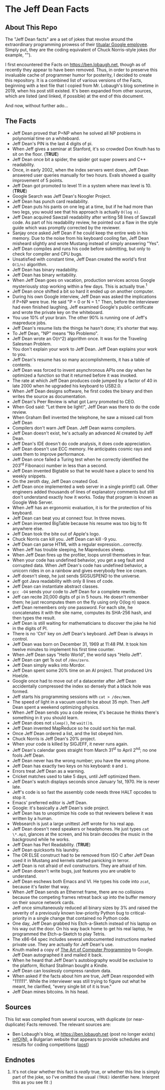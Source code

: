 # The Jeff Dean Facts

## About This Repo

The "Jeff Dean facts" are a set of jokes that revolve around the extraordinary programming prowess of their [titualar Google employee](https://en.wikipedia.org/wiki/Jeff_Dean). Simply put, they are the coding equivalent of Chuck Norris-style jokes (for example, "").

I first encountered the Facts on <https://ben.lobaugh.net>, though as of recently they appear to have been removed. Thus, in order to preserve this invaluable cache of programmer humor for posterity, I decided to create this repository. It is a combined list of various versions of the Facts, beginning with a text file that I copied from Mr. Lobaugh's blog sometime in 2019, when his post still existed. It's been expanded from other sources, which are listed (and linked, if possible) at the end of this document.

And now, without further ado...

## The Facts

- Jeff Dean proved that P=NP when he solved all NP problems in polynomial time on a whiteboard.
- Jeff Dean's PIN is the last 4 digits of pi.
- When Jeff gives a seminar at Stanford, it's so crowded Don Knuth has to sit on the floor. (**TRUE**)
- Jeff Dean once bit a spider, the spider got super powers and C++ readability.
- Once, in early 2002, when the index servers went down, Jeff Dean answered user queries manually for two hours. Evals showed a quality improvement of 5 points.
- Jeff Dean got promoted to level 11 in a system where max level is 10. (**TRUE**)
- Google Search was Jeff Dean's Noogler Project.
- Jeff Dean has punch card readability.
- Jeff Dean puts his pants on one leg at a time, but if he had more than two legs, you would see that his approach is actually `O(log n)`.
- Jeff Dean acquired Sawzall readability after writing 58 lines of Sawzall code. As part of his readability review, he pointed out a flaw in the style guide which was promptly corrected by the reviewer.
- Sanjay once asked Jeff Dean if he could keep the entire web in his memory. Due to the noise from his keyboard cooling fan, Jeff Dean misheard slightly and wrote Mustang instead of simply answering "Yes".
- Jeff Dean compiles and runs his code before submitting, but only to check for compiler and CPU bugs.
- Unsatisfied with constant time, Jeff Dean created the world's first `O(1/n)` algorithm.
- Jeff Dean has binary readability.
- Jeff Dean has binary writability.
- When Jeff Dean goes on vacation, production services across Google mysteriously stop working within a few days. This is actually true.<sup>1</sup>
- Jeff Dean once shifted a bit so hard it ended up on another computer.
- During his own Google interview, Jeff Dean was asked the implications if P=NP were true. He said "P = 0 or N = 1." Then, before the interviewer had even finished laughing, Jeff examined Google's public certificate and wrote the private key on the whiteboard.
- You use 10% of your brain. The other 90% is running one of Jeff's mapreduce jobs.
- Jeff Dean's resume lists the things he hasn't done; it's shorter that way.
- To Jeff Dean, "NP" means "No Problemo".
- Jeff Dean wrote an O(n^2) algorithm once. It was for the Traveling Salesman Problem.
- You don't explain your work to Jeff Dean. Jeff Dean explains your work to you.
- Jeff Dean's resume has so many accomplishments, it has a table of contents.
- Jeff Dean was forced to invent asynchronous APIs one day when he optimized a function so that it returned before it was invoked.
- The rate at which Jeff Dean produces code jumped by a factor of 40 in late 2000 when he upgraded his keyboard to USB2.0.
- When Jeff Dean designs software, he first codes the binary and then writes the source as documentation.
- Jeff Dean's Peer Review is what got Larry promoted to CEO.
- When God said: "Let there be light!", Jeff Dean was there to do the code review.
- When Graham Bell invented the telephone, he saw a missed call from Jeff Dean
- Compilers don't warn Jeff Dean. Jeff Dean warns compilers.
- Jeff Dean doesn't exist, he's actually an advanced AI created by Jeff Dean.
- Jeff Dean's IDE doesn't do code analysis, it does code appreciation.
- Jeff Dean doesn't use ECC memory. He anticipates cosmic rays and uses them to improve performance.
- Jeff Dean once failed a Turing test when he correctly identified the 203<sup>rd</sup> Fibonacci number in less than a second.
- Jeff Dean invented Bigtable so that he would have a place to send his weekly snippets.
- On the zeroth day, Jeff Dean created God.
- Jeff Dean once implemented a web server in a single printf() call. Other engineers added thousands of lines of explanatory comments but still don't understand exactly how it works. Today that program is known as Google Web Server.
- When Jeff has an ergonomic evaluation, it is for the protection of his keyboard.
- Jeff Dean can beat you at connect four. In three moves.
- Jeff Dean invented BigTable because his resume was too big to fit anywhere else.
- Jeff Dean took the bite out of Apple's logo.
- Chuck Norris can kill you. Jeff Dean can kill -9 you.
- Jeff Dean can parse HTML with a regular expression...correctly.
- When Jeff has trouble sleeping, he Mapreduces sheep.
- When Jeff Dean fires up the profiler, loops unroll themselves in fear.
- When your code has undefined behavior, you get a seg fault and corrupted data. When Jeff Dean's code has undefined behavior, a unicorn rides in on a rainbow and gives everybody free ice cream.
- Jeff doesn't sleep, he just sends SIGSUSPEND to the universe.
- Jeff got Java readability with only 8 lines of code.
- Jeff Dean can instantiate abstract classes.
- `gcc -O4` sends your code to Jeff Dean for a complete rewrite.
- Jeff can recite 20,000 digits of pi in 5 hours. He doesn't remember them; he just recomputes them on the fly using only O(log n) space.
- Jeff Dean remembers only one password. For each site, he concatenates it with the site name, computes its SHA-256 hash, and then types the result.
- Jeff Dean is still waiting for mathematicians to discover the joke he hid in the digits of PI.
- There is no 'Ctrl' key on Jeff Dean's keyboard. Jeff Dean is always in control.
- Jeff Dean was born on December 31, 1969 at 11:48 PM. It took him twelve minutes to implement his first time counter.
- When Jeff Dean says "Hello World", the world says "Hello Jeff".
- Jeff Dean can get 1s out of `/dev/zero`.
- Jeff Dean simply walks into Mordor.
- Jeff Dean spent some 20% time on an AI project. That produced Urs Hoelzle.
- Google once had to move out of a datacenter after Jeff Dean accidentally compressed the index so densely that a black hole was formed.
- Jeff starts his programming sessions with `cat > /dev/mem`.
- The speed of light in a vacuum used to be about 35 mph. Then Jeff Dean spent a weekend optimizing physics.
- When Jeff Dean sends you a code review, it's because he thinks there's something in it you should learn.
- Jeff Dean does not `sleep()`, he `wait()`s.
- Jeff Dean invented MapReduce so he could sort his fan mail.
- Once Jeff Dean ordered a list, and the list obeyed him.
- Chuck Norris is Jeff Dean's 20% project.
- When your code is killed by SIGJEFF, it never runs again.
- Jeff Dean's calendar goes straight from March 31<sup>st</sup> to April 2<sup>nd</sup>; no one fools Jeff Dean.
- Jeff Dean never has the wrong number; you have the wrong phone.
- Jeff Dean has exactly two keys on his keyboard: `0` and `1`.
- Errors treat Jeff Dean as a warning.
- Cricket matches used to take 5 days, until Jeff optimized them.
- Jeff Dean's watch displays seconds since January 1st, 1970. He is never late.
- Jeff's code is so fast the assembly code needs three HALT opcodes to stop it.
- Emacs' preferred editor is Jeff Dean.
- Google: it's basically a Jeff Dean's side project.
- Jeff Dean has to unoptimize his code so that reviewers believe it was written by a human.
- Websearch is just a large unittest Jeff wrote for his real app.
- Jeff Dean doesn't need speakers or headphones. He just types `cat \*.mp3`, glances at the screen, and his brain decodes the music in the background while he works.
- Jeff Dean has Perl Readability. (**TRUE**)
- Jeff Dean quicksorts his laundry.
- The OR ELSE construct had to be removed from ISO C after Jeff Dean used it in Mustang and kernels started panicking in terror.
- Jeff Dean is not afraid of evil constructors. They are afraid of him.
- Jeff Dean doesn't write bugs, just features you are unable to understand.
- Jeff Dean eschews both Emacs and VI. He types his code into `zcat`, because it's faster that way.
- When Jeff Dean sends an Ethernet frame, there are no collisions because the competing frames retreat back up into the buffer memory on their source network cards.
- Jeff once simultaneously reduced all binary sizes by 3% and raised the severity of a previously known low-priority Python bug to critical-priority in a single change that contained no Python code.
- One day, Jeff Dean grabbed his Etch-a-Sketch instead of his laptop on his way out the door. On his way back home to get his real laptop, he programmed the Etch-a-Sketch to play Tetris.
- The x86-64 spec includes several undocumented instructions marked private use. They are actually for Jeff Dean's use.
- Knuth mailed a copy of <u>The Art of Computer Programming</u> to Google. Jeff Dean autographed it and mailed it back.
- When he heard that Jeff Dean's autobiography would be exclusive to the platform, Richard Stallman bought a Kindle.
- Jeff Dean can losslessly compress random data.
- When asked if the facts about him are true, Jeff Dean responded with "111111". While the interviewer was still trying to figure out what he meant, he clarified, "every single bit of it is true."
- Jeff Dean mines bitcoins. In his head.


## Sources

This list was compiled from several sources, with duplicate (or near-duplicate) Facts removed. The relevant sources are:

- Ben Lobaugh's blog, at <https://ben.lobaugh.net> (post no longer exists)
- [infO(N)](https://www.informatika.bg), a Bulgarian website that appears to provide schedules and results for coding competitions ([post](https://www.informatika.bg/jeffdean))

## Endnotes

1. It's not clear whether this fact is *really* true, or whether this line is simply part of the joke, so I've omitted the usual `(TRUE)` identifier here. Interpret this as you see fit :)
